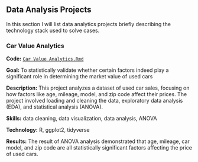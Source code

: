 ## Data Analysis Projects
In this section I will list data analytics projects briefly describing the technology stack used to solve cases.

### Car Value Analytics
**Code:** [`Car Value Analytics.Rmd`](https://github.com/YounseoKim62/Data-Analysis-Projects/blob/main/Car%20Value%20Analytics/Car%20Value%20Analytics.Rmd)

**Goal:** To statistically validate whether certain factors indeed play a significant role in determining the market value of used cars

**Description:** This project analyzes a dataset of used car sales, focusing on how factors like age, mileage, model, and zip code affect their prices. The project involved loading and cleaning the data, exploratory data analysis (EDA), and statistical analysis (ANOVA).

**Skills:** data cleaning, data visualization, data analysis, ANOVA 

**Technology:** R, ggplot2, tidyverse

**Results:** The result of ANOVA analysis demonstrated that age, mileage, car model, and zip code are all statistically significant factors affecting the price of used cars.
